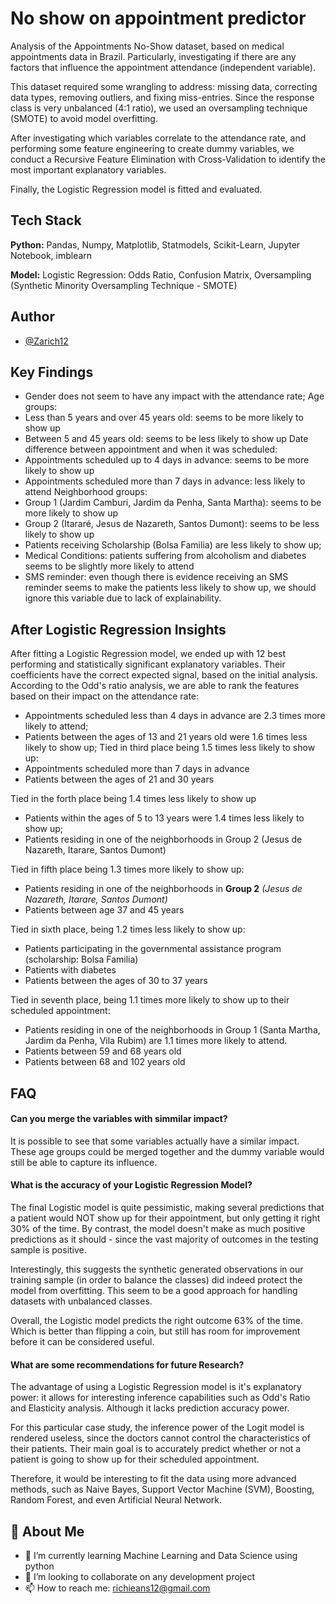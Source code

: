 # No show on appointment predictor

Analysis of the Appointments No-Show dataset, based on medical appointments data in Brazil. Particularly, investigating if there are any factors that influence the appointment attendance (independent variable).

This dataset required some wrangling to address: missing data, correcting data types, removing outliers, and fixing miss-entries. Since the response class is very unbalanced (4:1 ratio), we used an oversampling technique (SMOTE) to avoid model overfitting.

After investigating which variables correlate to the attendance rate, and performing some feature engineering to create dummy variables, we conduct a Recursive Feature Elimination with Cross-Validation to identify the most important explanatory variables.

Finally, the Logistic Regression model is fitted and evaluated.


## Tech Stack

**Python:** Pandas, Numpy, Matplotlib, Statmodels, Scikit-Learn, Jupyter Notebook, imblearn

**Model:** Logistic Regression: Odds Ratio, Confusion Matrix,
Oversampling (Synthetic Minority Oversampling Technique - SMOTE)


## Author

- [@Zarich12](https://www.github.com/Zarich12)


## Key Findings

* Gender does not seem to have any impact with the attendance rate;
Age groups:
* Less than 5 years and over 45 years old: seems to be more likely to show up
* Between 5 and 45 years old: seems to be less likely to show up
Date difference between appointment and when it was scheduled:
* Appointments scheduled up to 4 days in advance: seems to be more likely to show up
* Appointments scheduled more than 7 days in advance: less likely to attend
Neighborhood groups:
* Group 1 (Jardim Camburi, Jardim da Penha, Santa Martha): seems to be more likely to show up
* Group 2 (Itararé, Jesus de Nazareth, Santos Dumont): seems to be less likely to show up
* Patients receiving Scholarship (Bolsa Familia) are less likely to show up;
* Medical Conditions: patients suffering from alcoholism and diabetes seems to be slightly more likely to attend
* SMS reminder: even though there is evidence receiving an SMS reminder seems to make the patients less likely to show up, we should ignore this variable due to lack of explainability.


## After Logistic Regression Insights
After fitting a Logistic Regression model, we ended up with 12 best performing and statistically significant explanatory variables. Their coefficients have the correct expected signal, based on the initial analysis.
According to the Odd's ratio analysis, we are able to rank the features based on their impact on the attendance rate:

* Appointments scheduled less than 4 days in advance are 2.3 times more likely to attend;
* Patients between the ages of 13 and 21 years old were 1.6 times less likely to show up;
Tied in third place being 1.5 times less likely to show up:
* Appointments scheduled more than 7 days in advance
* Patients between the ages of 21 and 30 years

Tied in the forth place being 1.4 times less likely to show up
* Patients within the ages of 5 to 13 years were 1.4 times less likely to show up;
* Patients residing in one of the neighborhoods in Group 2 (Jesus de Nazareth, Itarare, Santos Dumont)

Tied in fifth place being 1.3 times more likely to show up:

* Patients residing in one of the neighborhoods in **Group 2** *(Jesus de Nazareth, Itarare, Santos Dumont)*
* Patients between age 37 and 45 years

Tied in sixth place, being 1.2 times less likely to show up:

* Patients participating in the governmental assistance program (scholarship: Bolsa Familia)
* Patients with diabetes
* Patients between the ages of 30 to 37 years

Tied in seventh place, being 1.1 times more likely to show up to their scheduled appointment:
* Patients residing in one of the neighborhoods in Group 1 (Santa Martha, Jardim da Penha, Vila Rubim) are 1.1 times more likely to attend.
* Patients between 59 and 68 years old
* Patients between 68 and 102 years old

## FAQ

#### Can you merge the variables with simmilar impact?

It is possible to see that some variables actually have a similar impact. These age groups could be merged together and the dummy variable would still be able to capture its influence.

#### What is the accuracy of your Logistic Regression Model?

The final Logistic model is quite pessimistic, making several predictions that a patient would NOT show up for their appointment, but only getting it right 30% of the time. By contrast, the model doesn't make as much positive predictions as it should - since the vast majority of outcomes in the testing sample is positive.

Interestingly, this suggests the synthetic generated observations in our training sample (in order to balance the classes) did indeed protect the model from overfitting. This seem to be a good approach for handling datasets with unbalanced classes.

Overall, the Logistic model predicts the right outcome 63% of the time. Which is better than flipping a coin, but still has room for improvement before it can be considered useful.

#### What are some recommendations for future Research?

The advantage of using a Logistic Regression model is it's explanatory power: it allows for interesting inference capabilities such as Odd's Ratio and Elasticity analysis. Although it lacks prediction accuracy power.

For this particular case study, the inference power of the Logit model is rendered useless, since the doctors cannot control the characteristics of their patients. Their main goal is to accurately predict whether or not a patient is going to show up for their scheduled appointment.

Therefore, it would be interesting to fit the data using more advanced methods, such as Naive Bayes, Support Vector Machine (SVM), Boosting, Random Forest, and even Artificial Neural Network.
## 🚀 About Me
- 🌱 I’m currently learning Machine Learning and Data Science using python
- 💞️ I’m looking to collaborate on any development project
- 📫 How to reach me: richieans12@gmail.com



